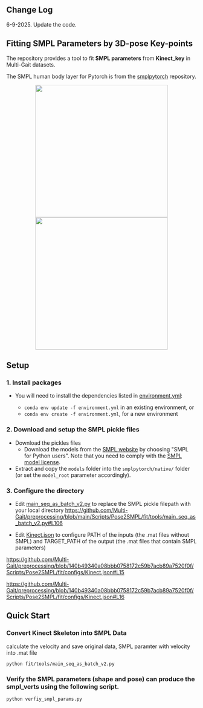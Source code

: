 ## Change Log
6-9-2025. Update the code. 


## Fitting SMPL Parameters by 3D-pose Key-points

The repository provides a tool to fit **SMPL parameters** from **Kinect_key** in Multi-Gait datasets.

The SMPL human body layer for Pytorch is from the [smplpytorch](https://github.com/gulvarol/smplpytorch) repository.

<p align="center">
<img src="assets/fit.gif" width="350"/>
<img src="assets/gt.gif" width="350"/>
</p>

## Setup

### 1. Install packages
*  You will need to install the dependencies listed in [environment.yml](environment.yml):
  
    * `conda env update -f environment.yml` in an existing environment, or
    * `conda env create -f environment.yml`, for a new environment

### 2. Download and setup the SMPL pickle files
  * Download the pickles files 
    * Download the models from the [SMPL website](http://smpl.is.tue.mpg.de/) by choosing "SMPL for Python users". Note that you need to comply with the [SMPL model license](http://smpl.is.tue.mpg.de/license_model).
  * Extract and copy the `models` folder into the `smplpytorch/native/` folder (or set the `model_root` parameter accordingly).

### 3. Configure the directory
  *  Edit [main_seq_as_batch_v2.py](fit/tools/main_seq_as_batch_v2.py) to replace the SMPL pickle filepath with your local directory
    https://github.com/Multi-Gait/preprocessing/blob/main/Scripts/Pose2SMPL/fit/tools/main_seq_as_batch_v2.py#L106

  *  Edit [Kinect.json](fit/configs/Kinect.json) to configure PATH of the inputs (the .mat files without SMPL) and TARGET_PATH of the output (the .mat files that contain SMPL parameters)


https://github.com/Multi-Gait/preprocessing/blob/140b49340a08bbb0758172c59b7acb89a7520f0f/Scripts/Pose2SMPL/fit/configs/Kinect.json#L15

https://github.com/Multi-Gait/preprocessing/blob/140b49340a08bbb0758172c59b7acb89a7520f0f/Scripts/Pose2SMPL/fit/configs/Kinect.json#L16
   
## Quick Start
### Convert Kinect Skeleton into SMPL Data
 
calculate the velocity and save original data, SMPL paramter with velocity into .mat file
```
python fit/tools/main_seq_as_batch_v2.py
```

### Verify the SMPL parameters (shape and pose) can produce the smpl_verts using the following script.
```
python verfiy_smpl_params.py
```
